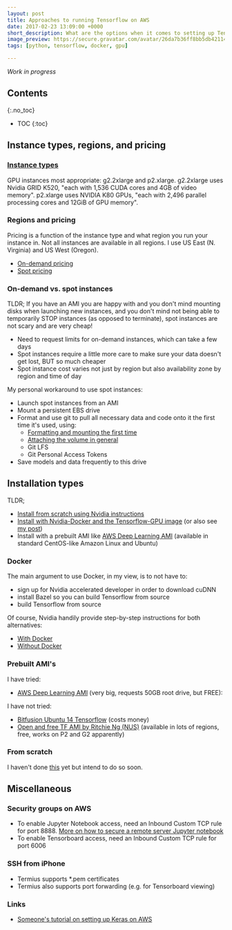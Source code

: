 ```yaml
---
layout: post
title: Approaches to running Tensorflow on AWS
date: 2017-02-23 13:09:00 +0000
short_description: What are the options when it comes to setting up Tensorflow on AWS?
image_preview: https://secure.gravatar.com/avatar/26da7b36ff8bb5db4211400358dc7c4e.jpg?s=512&r=g&d=mm
tags: [python, tensorflow, docker, gpu]

---
```

_Work in progress_

## Contents
{:.no_toc}
* TOC
{:toc}

## Instance types, regions, and pricing

### [Instance types](https://aws.amazon.com/ec2/instance-types/)
GPU instances most appropriate: g2.2xlarge and p2.xlarge.
g2.2xlarge uses Nvidia GRID K520, "each with 1,536 CUDA cores and 4GB of video memory". p2.xlarge uses NVIDIA K80 GPUs, "each with 2,496 parallel processing cores and 12GiB of GPU memory".

### Regions and pricing
Pricing is a function of the instance type and what region you run your instance in. Not all instances are available in all regions. I use US East (N. Virginia) and US West (Oregon).

* [On-demand pricing](https://aws.amazon.com/ec2/pricing/on-demand/)
* [Spot pricing](https://aws.amazon.com/ec2/spot/pricing/)

### On-demand vs. spot instances
TLDR; If you have an AMI you are happy with and you don't mind mounting disks when launching new instances, and you don't mind not being able to temporarily STOP instances (as opposed to terminate), spot instances are not scary and are very cheap!

* Need to request limits for on-demand instances, which can take a few days
* Spot instances require a little more care to make sure your data doesn't get lost, BUT so much cheaper
* Spot instance cost varies not just by region but also availability zone by region and time of day

My personal workaround to use spot instances:

* Launch spot instances from an AMI
* Mount a persistent EBS drive
* Format and use git to pull all necessary data and code onto it the first time it's used, using:
	* [Formatting and mounting the first time](http://docs.aws.amazon.com/AWSEC2/latest/UserGuide/ebs-using-volumes.html)
	* [Attaching the volume in general](http://docs.aws.amazon.com/AWSEC2/latest/UserGuide/ebs-attaching-volume.html)
	* Git LFS
	* Git Personal Access Tokens
* Save models and data frequently to this drive

## Installation types
TLDR;

* [Install from scratch using Nvidia instructions](http://www.nvidia.com/object/gpu-accelerated-applications-tensorflow-installation.html)
* [Install with Nvidia-Docker and the Tensorflow-GPU image](https://github.com/NVIDIA/nvidia-docker/wiki/Deploy-on-Amazon-EC2) (or also see [my post]([2017/02/13/gpu-enabled-tensorflow-in-docker-on-aws.html]))
* Install with a prebuilt AMI like [AWS Deep Learning AMI](https://aws.amazon.com/blogs/ai/the-aws-deep-learning-ami-now-with-ubuntu/) (available in standard CentOS-like Amazon Linux and Ubuntu)

### Docker 
The main argument to use Docker, in my view, is to not have to:

* sign up for Nvidia accelerated developer in order to download cuDNN
* install Bazel so you can build Tensorflow from source
* build Tensorflow from source

Of course, Nvidia handily provide step-by-step instructions for both alternatives:

* [With Docker](https://github.com/NVIDIA/nvidia-docker/wiki/Deploy-on-Amazon-EC2)
* [Without Docker](http://www.nvidia.com/object/gpu-accelerated-applications-tensorflow-installation.html)


### Prebuilt AMI's
I have tried:

* [AWS Deep Learning AMI](https://aws.amazon.com/blogs/ai/the-aws-deep-learning-ami-now-with-ubuntu/) (very big, requests 50GB root drive, but FREE): 

I have not tried:

* [Bitfusion Ubuntu 14 Tensorflow](https://aws.amazon.com/marketplace/pp/B01EYKBEQ0) (costs money)
* [Open and free TF AMI by Ritchie Ng (NUS)](https://github.com/ritchieng/tensorflow-aws-ami) (available in lots of regions, free, works on P2 and G2 apparently)


### From scratch
I haven't done [this]((http://www.nvidia.com/object/gpu-accelerated-applications-tensorflow-installation.html)) yet but intend to do so soon.

## Miscellaneous

### Security groups on AWS

* To enable Jupyter Notebook access, need an Inbound Custom TCP rule for port 8888. [More on how to secure a remote server Jupyter notebook](http://jupyter-notebook.readthedocs.io/en/latest/public_server.html)
* To enable Tensorboard access, need an Inbound Custom TCP rule for port 6006

### SSH from iPhone

* Termius supports *.pem certificates
* Termius also supports port forwarding (e.g. for Tensorboard viewing)

### Links

* [Someone's tutorial on setting up Keras on AWS](http://machinelearningmastery.com/develop-evaluate-large-deep-learning-models-keras-amazon-web-services/)